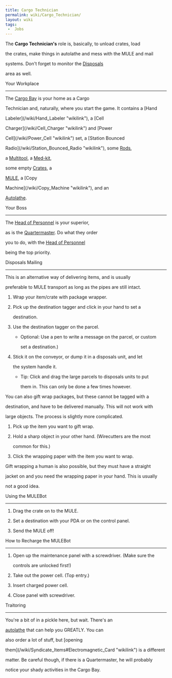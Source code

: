 ```yaml
---
title: Cargo Technician
permalink: wiki/Cargo_Technician/
layout: wiki
tags:
 -  Jobs
---
```


The **Cargo Technician's** role is, basically, to unload crates, load
the crates, make things in autolathe and mess with the MULE and mail
systems. Don't forget to monitor the [Disposals](/wiki/Disposals "wikilink")
area as well.

Your Workplace
--------------

The [Cargo Bay](/wiki/Cargo_Loading_Area "wikilink") is your home as a Cargo
Technician and, naturally, where you start the game. It contains a [Hand
Labeler](/wiki/Hand_Labeler "wikilink"), a [Cell
Charger](/wiki/Cell_Charger "wikilink") and [Power
Cell](/wiki/Power_Cell "wikilink") set, a [Station Bounced
Radio](/wiki/Station_Bounced_Radio "wikilink"), some [Rods](Rods "wikilink"),
a [Multitool](/wiki/Multitool "wikilink"), a [Med-kit](Med-kit "wikilink"),
some empty [Crates](/wiki/Crates "wikilink"), a
[MULE](/wiki/Quartermaster#MULEbot "wikilink"), a [Copy
Machine](/wiki/Copy_Machine "wikilink"), and an
[Autolathe](/wiki/Autolathe "wikilink").

Your Boss
---------

The [Head of Personnel](/wiki/Head_of_Personnel "wikilink") is your superior,
as is the [Quartermaster](/wiki/Quartermaster "wikilink"). Do what they order
you to do, with the [Head of Personnel](/wiki/Head_of_Personnel "wikilink")
being the top priority.

Disposals Mailing
-----------------

This is an alternative way of delivering items, and is usually
preferable to MULE transport as long as the pipes are still intact.

1.  Wrap your item/crate with package wrapper.
2.  Pick up the destination tagger and click in your hand to set a
    destination.
3.  Use the destination tagger on the parcel.
    -   Optional: Use a pen to write a message on the parcel, or custom
        set a destination.)
4.  Stick it on the conveyor, or dump it in a disposals unit, and let
    the system handle it.
    -   Tip: Click and drag the large parcels to disposals units to put
        them in. This can only be done a few times however.

You can also gift wrap packages, but these cannot be tagged with a
destination, and have to be delivered manually. This will not work with
large objects. The process is slightly more complicated.

1.  Pick up the item you want to gift wrap.
2.  Hold a sharp object in your other hand. (Wirecutters are the most
    common for this.)
3.  Click the wrapping paper with the item you want to wrap.

Gift wrapping a human is also possible, but they must have a straight
jacket on and you need the wrapping paper in your hand. This is usually
not a good idea.

Using the MULEBot
-----------------

1.  Drag the crate on to the MULE.
2.  Set a destination with your PDA or on the control panel.
3.  Send the MULE off!

How to Recharge the MULEBot
---------------------------

1.  Open up the maintenance panel with a screwdriver. (Make sure the
    controls are unlocked first!)
2.  Take out the power cell. (Top entry.)
3.  Insert charged power cell.
4.  Close panel with screwdriver.

Traitoring
----------

You're a bit of in a pickle here, but wait. There's an
[autolathe](autolathe "wikilink") that can help you GREATLY. You can
also order a lot of stuff, but [opening
them](/wiki/Syndicate_Items#Electromagnetic_Card "wikilink") is a different
matter. Be careful though, if there is a Quartermaster, he will probably
notice your shady activities in the Cargo Bay.
